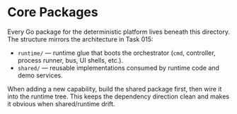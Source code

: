 # Core Packages

Every Go package for the deterministic platform lives beneath this directory. The structure mirrors the architecture in Task 015:

- `runtime/` — runtime glue that boots the orchestrator (`cmd`, controller, process runner, bus, UI shells, etc.).
- `shared/` — reusable implementations consumed by runtime code and demo services.

When adding a new capability, build the shared package first, then wire it into the runtime tree. This keeps the dependency direction clean and makes it obvious when shared/runtime drift.
